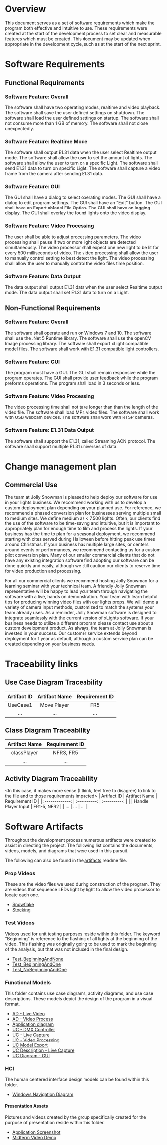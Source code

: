 # Overview

This document serves as a set of software requirements which make the program both effective and intuitive to use. These requirements were created at the start of the development process to set clear and measurable features which must be created. This document may be updated when appropriate in the development cycle, such as at the start of the next sprint.

# Software Requirements

<Describe the structure of this section>

## Functional Requirements

### Software Feature: Overall
The software shall have two operating modes, realtime and video playback.
The software shall save the user defined settings on shutdown.
The software shall load the user defined settings on startup.
The software shall not consume more than 1 GB of memory.
The software shall not close unexpectedly.

### Software Feature: Realtime Mode
The software shall output E1.31 data when the user select Realtime output mode.
The software shall allow the user to set the amount of lights.
The software shall allow the user to turn on a specific Light.
The software shall send E1.31 data to turn on specific Light.
The software shall capture a video frame from the camera after sending E1.31 data.

### Software Feature: GUI

The GUI shall have a dialog to select operating modes.
The GUI shall have a dialog to edit program settings.
The GUI shall have an "Exit" button.
The GUI shall have an Export xModel File Option.
The GUI shall have an logging display.
The GUI shall overlay the found lights onto the video display.

### Software Feature: Video Processing

The user shall be able to adjust processing parameters.
The video processing shall pause if two or more light objects are detected simultaneously.
The video processor shall expect one new light to be lit for every 500 milliseconds of video.
The video processing shall allow the user to manually control setting to best detect the light.
The video processing shall allow the user to manually control the video files time position.

### Software Feature: Data Output 

The data output shall output E1.31 data when the user select Realtime output mode.
The data output shall set E1.31 data to turn on a Light.


  
## Non-Functional Requirements

### Software Feature: Overall

The software shall operate and run on Windows 7 and 10.
The software shall use the .Net 5 Runtime library.
The software shall use the openCV Image processing library.
The software shall export xLight compatible model files.
The software shall work with E1.31 compatible light controllers.

### Software Feature: GUI

The program must have a GUI.
The GUI shall remain responsive while the program operates.
The GUI shall provide user feedback while the program preforms operations.
The program shall load in 3 seconds or less.

### Software Feature: Video Processing

The video processing time shall not take longer than than the length of the video file.
The software shall load MP4 video files.
The software shall work with USB webcam devices.
The software shall work with RTSP cameras.

### Software Feature: E1.31 Data Output 

The software shall support the E1.31, called Streaming ACN protocol.
The software shall support multiple E1.31 universes of data.
  
# Change management plan
  
## Commercial Use

  The team at Jolly Snowman is pleased to help deploy our software for use in your lights business. We recommend working with us to develop a custom deployment plan depending on your planned use. For reference, we recommend a phased conversion plan for businesses serving multiple small to medium sites. We define medium as < 7,500 lights. Often, our clients find the use of the software to be time-saving and intuitive, but it is important to appropriately plan for enough time to film and process the lights. If your business has the time to plan for a seasonal deployment, we recommend starting with cites served during Halloween before hitting peak use times around Christmas. If your business has multiple large sites, or centers around events or performances, we recommend contacting us for a custom pilot conversion plan. Many of our smaller commercial clients that do not have any existing integration software find adopting our software can be done quickly and easily, although we still caution our clients to reserve time for video production and processing. 
  
  For all our commercial clients we recommend hosting Jolly Snowman for a learning seminar with your technical team. A friendly Jolly Snowman representative will be happy to lead your team through navigating the software with a live, hands on demonstration. Your team with learn helpful tips for producing winning video files with our lights props. We will demo a variety of camera input methods, customized to match the systems your team already uses. As a reminder, Jolly Snowman software is designed to integrate seamlessly with the current version of xLights software. If your business needs to utilize a different program please contact use about a custom development product. As always, the team at Jolly Snowman is invested in your success. Our customer service extends beyond deployment for 1 year as default, although a custom service plan can be created depending on your business needs. 
  
# Traceability links
  
<Description of this section>
  
## Use Case Diagram Traceability
  
| Artifact ID | Artifact Name | Requirement ID |
| :-------------: | :----------: | :----------: |
| UseCase1 | Move Player | FR5 |
| … | … | … |
  
## Class Diagram Traceability
  
| Artifact Name | Requirement ID |
| :-------------: |:----------: |
| classPlayer | NFR3, FR5 |
| … | … | … |
  
## Activity Diagram Traceability
  
<In this case, it makes more sense (I think, feel free to disagree) to link
to the file and to those requirements impacted>
| Artifact ID | Artifact Name | Requirement ID |
| :-------------: | :----------: | :----------: |
| <filename> | Handle Player Input | FR1-5, NFR2 |
| … | … | … |
  
# Software Artifacts
  
Throughout the development process numerous artifacts were created to assist in directing the project. The following list contains the documents, videos, models, and diagrams that were used in this pursuit.

The following can also be found in the [artifacts](../artifacts/README.md) readme file.

### Prop Videos

These are the video files we used during construction of the program. They are videos that sequence LEDs light by light to allow the video processor to locate each one.

- [Snowflake](../artifacts/PropVideos/PXL_20210927_035523415.mp4)
- [Stocking](../artifacts/PropVideos/PXL_20210927_040513568.mp4)

### Test Videos

Videos used for unit testing purposes reside within this folder. The keyword "Beginning" is reference to the flashing of all lights at the beginning of the video. This flashing was originally going to be used to mark the beginning of the analysis, but that was not included in the final design.

- [Test_BeginningAndNone](../artifacts/TestVideos/Test_BeginningAndNone.mp4)
- [Test_BeginningAndOne](../artifacts/TestVideos/Test_BeginningAndOne.mp4)
- [Test_NoBeginningAndOne](../artifacts/TestVideos/Test_NoBeginningAndOne.mp4)

### Functional Models

This folder contains use case diagrams, activity diagrams, and use case descriptions. These models depict the design of the program in a visual format.

- [AD - Live Video](../artifacts/functional-models/ActivityDiagram-LiveVideo.drawio.png)
- [AD - Video Process](../artifacts/functional-models/ActivityDiagram-VideoProcess.png)
- [Application diagram](../artifacts/functional-models/ActivityDiagram-Application.drawio.png)
- [UC - DMX Controller](../artifacts/functional-models/UseCase-DMXController.drawio.png)
- [UC - Live Capture](../artifacts/functional-models/UseCase-LiveCapture.drawio.png)
- [UC - Video Processing](../artifacts/functional-models/UseCase-Video_Process-Page-1.drawio.png)
- [UC Model Export](../artifacts/functional-models/UseCaseXModel_export.drawio.png)
- [UC Description - Live Capture](../artifacts/functional-models/UseCaseDescription-LiveCapture.docx)
- [UC Diagram - GUI](../artifacts/functional-models/UseCaseDiagram-GUI.drawio.png)

### HCI

The human centered interface design models can be found within this folder.

- [Windows Navigation Diagram](../artifacts/hci/WND.drawio.pdf)

#### Presentation Assets

Pictures and videos created by the group specifically created for the purpose of presentation reside within this folder. 

- [Application Screenshot](../artifacts/PresentationAssets/ApplicationScreenshot.png)
- [Midterm Video Demo](../artifacts/PresentationAssets/Video_Demo.mp4)
